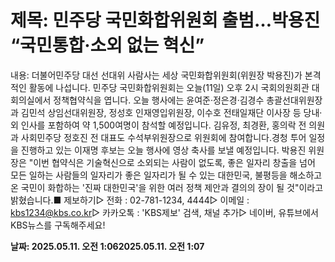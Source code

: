 # **제목: 민주당 국민화합위원회 출범…박용진 “국민통합·소외 없는 혁신”**

  내용: ﻿더불어민주당 대선 선대위 사람사는 세상 국민화합위원회(위원장 박용진)가 본격적인 활동에 나섭니다. 민주당 국민화합위원회는 오늘(11일) 오후 2시 국회의원회관 대회의실에서 정책협약식을 엽니다. 오늘 행사에는 윤여준·정은경·김경수 총괄선대위원장과 김민석 상임선대위원장, 정성호 인재영입위원장, 이수호 전태일재단 이사장 등 당내·외 인사를 포함하여 약 1,500여명이 참석할 예정입니다. 김유정, 최경환, 홍의락 전 의원과 사회민주당 정호진 전 대표도 수석부위원장으로 위원회에 참여합니다.경청 투어 일정을 진행하고 있는 이재명 후보는 오늘 행사에 영상 축사를 보낼 예정입니다. 박용진 위원장은 "이번 협약식은 기술혁신으로 소외되는 사람이 없도록, 좋은 일자리 창출을 넘어 모든 일하는 사람들의 일자리가 좋은 일자리가 될 수 있는 대한민국, 불평등을 해소하고 온 국민이 화합하는 '진짜 대한민국'을 위한 여러 정책 제안과 결의의 장이 될 것"이라고 밝혔습니다.■ 제보하기▷ 전화 : 02-781-1234, 4444▷ 이메일 : kbs1234@kbs.co.kr▷ 카카오톡 : 'KBS제보' 검색, 채널 추가▷ 네이버, 유튜브에서 KBS뉴스를 구독해주세요!

  **날짜: 2025.05.11. 오전 1:062025.05.11. 오전 1:07**